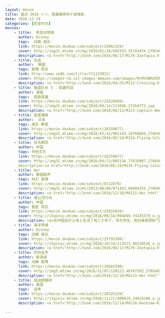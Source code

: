 ```yaml
---
layout: movie
title: 盘点 2016（一），我最推荐的十部电影
date: 2016-12-19
categories: [影音时光]
movies: 
    - title:  疯狂动物城
      author: Disney
      tags:  动画 成长
      link: https://movie.douban.com/subject/25662329/          
      cover: http://img31.mtime.cn/mg/2016/01/28/092553.55103474_270X405X4.jpg
      description: <a href="http://3un4.com/2016/06/17/M176-Zootopia.html" title="观影感想">世界并没有写满童话，当成长后的自己迈入社会，学会协调自己亲身经历社会现实后的不适与内心求变的力量，应是由“成长”跨越到“成熟”所必经的阶段。</a>
    - title: 北逃
      author:  韩国
      tags: 剧情 现实
      link: http://www.imdb.com/title/tt1133922/
      cover: https://images-na.ssl-images-amazon.com/images/M/MV5BMzM2NWRiZWItZjA2ZS00ZjRlLWExMjgtNWFlMmYxNmUyMzBkXkEyXkFqcGdeQXVyNTUxNDM2OTA@._V1_.jpg
      description: <a href="http://3un4.com/2016/04/25/M112-Crossing.html" title="观影感想">这部电影呈现的是集权主义之下对个体的压抑，令人深恶痛绝；但是用镜头来呈现这一点，又能够得到我的赞许。一件令人痛苦的事，承载着人生的两种选择——“逃离”与“追逐”。</a>
    - title: 美国队长 3 ：英雄内战
      author: 漫威
      tags:  超级英雄
      link: https://movie.douban.com/subject/25820460/           
      cover: http://img31.mtime.cn/mg/2016/04/14/113936.27264773.jpg
      description: <a href="http://3un4.com/2016/05/11/M123-Captain-America-3.html" title="观影感想">英雄为何而战？以及，我为什么会喜欢美国队长?</a>
    - title: 垫底辣妹
      author:  日本
      tags: 成长 教育
      link: https://movie.douban.com/subject/26259677/
      cover: http://img31.mtime.cn/mg/2016/03/31/001143.24768044_270X405X4.jpg
      description: <a href="http://3un4.com/2016/05/19/M134-Flying-Colors.html" title="观影感想">东亚的国家普遍实施以考试为中心的人才选拔制度，这让至今受到高考后续影响的我，对于这部来自日本的电影抱有一份特别的期待。从译名就可以看出，这是一个差生逆袭的故事，当我处于低价值状态时，我渴望能从这部影片中获得力量。</a>
    - title: 百鸟朝凤
      author: 中国
      tags: 传统文艺
      link: https://movie.douban.com/subject/26259677/
      cover: http://img31.mtime.cn/mg/2016/04/13/085116.77639907_270X405X4.jpg
      description:<a href="http://3un4.com/2016/05/19/M134-Flying-Colors.html" title="观影感想">唢呐这一行受到洋乐队的冲击，出活越来越少。<br/><br>老班长却不信邪，托着病躯带着大家出活，不惜吐血也要为值得尊敬的逝者吹奏《百鸟朝凤》。联想到他拒绝为另一村只维护本姓利益的村长吹奏此曲，我突然发现了唢呐匠曾经受人尊敬的原因。中国人视“婚丧嫁娶“为人生大事，其中尤以“祭拜祖先“为重。唢呐班出活的规模，四台、八太；以及表演的曲目《百鸟朝凤》，代笔的是对这个人一生的认可程度。而对逝者作出判定的，正是唢呐班的班主。<br/><br>老班主长于黄土之上，一技在手。传统文化赋予了他判定他人行为的权力，而他首先选择的是以身作则：死前吩咐徒弟别把高规格用在自己身上。</br></a>
    - title: Her
      author: 寡姐献声
      tags: 科幻 爱情
      link: https://movie.douban.com/subject/6722879/
      cover: http://img31.mtime.cn/mt/2013/08/08/071453.60904255_270X405X4.jpg
      description: <a href="http://3un4.com/2016/12/10/M4115-Her.html" title="观影感想">这是一部写满孤独的片子，主角西奥多能够用文字帮助别人传递幸福，这样的能力却没有帮到他自己，对于自己的幸福，他只能用叙述性的文字表达出来。追忆旧时的幸福，本是孤独者内心最为煎熬的经历，恰恰如此，让我感受到了亲密关系的美好与挑战。</a>
    - title: 湄公河行动 
      author: 中国 
      tags: 警匪 现实
      link: https://movie.douban.com/subject/25815034/
      cover: http://i5qiniu.mtime.cn/mg/2016/09/14/094849.74245579_o.jpg?imageMogr2/thumbnail/!270x405r/gravity/North/crop/270x405/dx/0/dy/0/ignore-error/1
      description: <a>在中国这片土地上生活了有二十年了，作为学生，我切身感受到“应试教育”的弊端，止不住的抱怨；作为消费者，我发现国企凭借政治权力在市场中取得了垄断地位，只能一边用一边骂。但看了这部影片，我突然很想感谢中国，让我不至于沦入那样的境地，小小年纪就被迫以制贩毒品为生。至少我还可以坐在这里，静静地思考，在键盘上敲打出这些文字。</a>
    - title: 海洋奇缘
      author: Disney
      tags: 动画 成长
      link: https://movie.douban.com/subject/25793398/
      cover: http://i5qiniu.mtime.cn/mg/2016/10/24/113523.86510526_o.jpg?imageMogr2/thumbnail/!270x405r/gravity/North/crop/270x405/dx/0/dy/0/ignore-error/1
      description: <a href="http://3un4.com/2016/06/17/M176-Zootopia.html" title="观影感想">想向所有人安利它。莫安娜，迪士尼第 14 位公主，却演绎了首个不涉及爱情的公主故事，相较侧重亲情的Frozen更注重刻画友情，在惯常追寻自我的主题基础上加入了与承担责任之间矛盾的讨论，更出彩的是影射了人与自然的平衡问题。充满波里尼西亚民族风情的原声加上电影中明媚的大洋风光，使电影成为一场绝佳的视听盛宴。（网易云音乐用户，Tinuvie）</a>
    - title: 你的名字
      author: 新海诚
      tags: 动画 爱情
      link: https://movie.douban.com/subject/26683290/
      cover: http://img5.mtime.cn/mg/2016/11/07/120123.48767203_270X405X4.jpg
      description: <a href="http://3un4.com/2016/12/10/M4115-Her.html" title="观影感想">原本止于两者之间的个人幸福，却被赋予了拯救小镇的意义，故事的出彩点正在于此。<br/><br>可为什么交换了身体，两个原本八杆子打不到一起的男生与女生，就能够突破时空的现制，走到了一起？</br></a>
    - title: 血战钢锯岭
      author: 美国
      tags:  战争
      link: https://movie.douban.com/subject/26325320/
      cover: http://i5qiniu.mtime.cn/mg/2016/11/21/080819.24024286_o.jpg?imageMogr2/thumbnail/!270x405r/gravity/North/crop/270x405/dx/0/dy/0/ignore-error/1
      description: <a href="http://3un4.com/2016/12/14/M4216-Hacksaw-Ridge.html" title="观影感想">如果你已经对于影视作品中的战争感到适应，那么这部片子中的血腥、暴力以及交战双方的胶着状态，却也能让你开始重新意识到战争的恐怖。<br/><br>战争本是人类社会矛盾不可调和的产物，个体在战争面前，本是不堪一击的。出人意料的是， 不持枪的 Desmond 却凭借一己之力，让受到血腥战场冲击的战友们再次燃起了勇气。处于和平年代的我，难以真正理解 Desmond 的信仰，但我同样见识到了他对信仰的坚定。</br></a>
      
---
```


